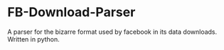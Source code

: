 # FB-Download-Parser
A parser for the bizarre format used by facebook in its data downloads. Written in python.
